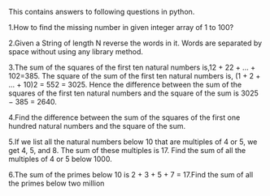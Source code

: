 This contains answers to following questions in python.

 1.How to find the missing number in given integer array of 1 to 100?
 
 2.Given a String of length N reverse the words in it. Words are separated by 
   space without using any library method.
   
 3.The sum of the squares of the first ten natural numbers is,12 + 22 + ... + 
   102=385. The square of the sum of the first ten natural numbers is, (1 + 2 + ...
    + 10)2 = 552 = 3025. Hence the difference between the sum of the squares 
    of the first ten natural numbers and the square of the sum is 3025 − 385 =   2640.
    
 4.Find  the difference between the sum of the squares of the first one hundred
 natural numbers and the square of the sum.
 
 5.If we list all the natural numbers below 10 that are multiples of 4 or 5, we get 
   4, 5, and 8. The sum of these multiples is 17. Find the sum of all the multiples
   of 4 or 5 below 1000.
   
 6.The sum of the primes below 10 is 2 + 3 + 5 + 7 = 17.Find the sum of all the 
   primes below two million
